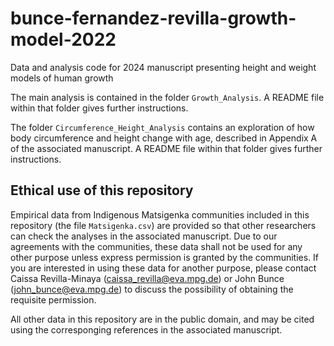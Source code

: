 # bunce-fernandez-revilla-growth-model-2022
Data and analysis code for 2024 manuscript presenting height and weight models of human growth

The main analysis is contained in the folder ``Growth_Analysis``. A README file within that folder gives further instructions.

The folder ``Circumference_Height_Analysis`` contains an exploration of how body circumference and height change with age, described in Appendix A of the associated manuscript. A README file within that folder gives further instructions.


## Ethical use of this repository

Empirical data from Indigenous Matsigenka communities included in this repository (the file ``Matsigenka.csv``) are provided so that other researchers can check the analyses in the associated manuscript. Due to our agreements with the communities, these data shall not be used for any other purpose unless express permission is granted by the communities. If you are interested in using these data for another purpose, please contact Caissa Revilla-Minaya (caissa_revilla@eva.mpg.de) or John Bunce (john_bunce@eva.mpg.de) to discuss the possibility of obtaining the requisite permission.

All other data in this repository are in the public domain, and may be cited using the corresponging references in the associated manuscript. 
